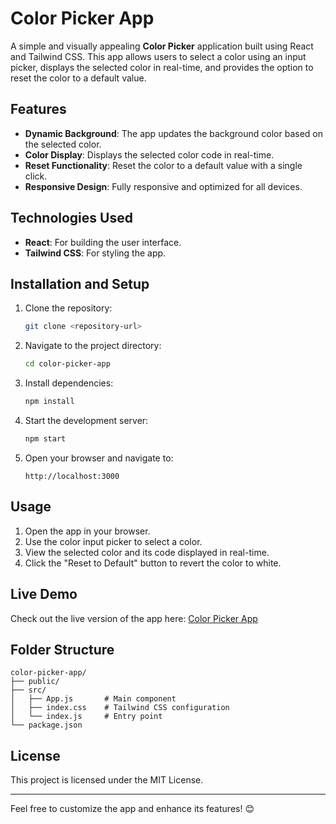 # Color Picker App

A simple and visually appealing **Color Picker** application built using React and Tailwind CSS. This app allows users to select a color using an input picker, displays the selected color in real-time, and provides the option to reset the color to a default value.

## Features

- **Dynamic Background**: The app updates the background color based on the selected color.
- **Color Display**: Displays the selected color code in real-time.
- **Reset Functionality**: Reset the color to a default value with a single click.
- **Responsive Design**: Fully responsive and optimized for all devices.

## Technologies Used

- **React**: For building the user interface.
- **Tailwind CSS**: For styling the app.

## Installation and Setup

1. Clone the repository:
   ```bash
   git clone <repository-url>
   ```

2. Navigate to the project directory:
   ```bash
   cd color-picker-app
   ```

3. Install dependencies:
   ```bash
   npm install
   ```

4. Start the development server:
   ```bash
   npm start
   ```

5. Open your browser and navigate to:
   ```
   http://localhost:3000
   ```

## Usage

1. Open the app in your browser.
2. Use the color input picker to select a color.
3. View the selected color and its code displayed in real-time.
4. Click the "Reset to Default" button to revert the color to white.

## Live Demo

Check out the live version of the app here: [Color Picker App](https://color-picker-sand-nu.vercel.app/)

## Folder Structure

```
color-picker-app/
├── public/
├── src/
│   ├── App.js       # Main component
│   ├── index.css    # Tailwind CSS configuration
│   └── index.js     # Entry point
└── package.json
```



## License

This project is licensed under the MIT License.

---

Feel free to customize the app and enhance its features! 😊

